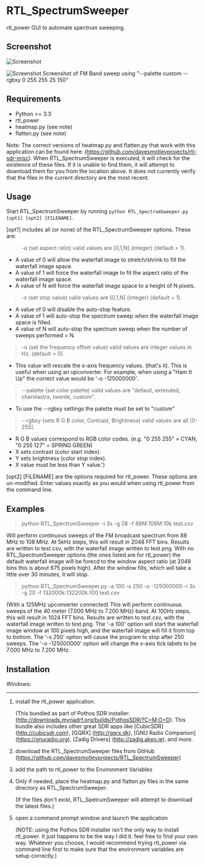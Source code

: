 # RTL_SpectrumSweeper

rtl_power GUI to automate spectrum sweeping.      

Screenshot
------------

![Screenshot](https://davesmotleyprojects.github.io/RTL_SpectrumSweeper/RTL_SpectrumSweeper_screenshot1.png)

![Screenshot](https://davesmotleyprojects.github.io/RTL_SpectrumSweeper/RTL_SpectrumSweeper_screenshot3.png)
Screenshot of FM Band sweep using "--palette custom --rgbxy 0 255 255 25 150"

Requirements
------------

- Python >= 3.3
- rtl_power 
- heatmap.py (see note)
- flatten.py (see note)

Note: The correct versions of heatmap.py and flatten.py that work with this application can be found here:
(https://github.com/davesmotleyprojects/rtl-sdr-misc). When RTL_SpectrumSweeper is executed, it will check for the existence of these files. 
If it is unable to find them, it will attempt to download them for you from the location above. It does not currently verify that the files
in the current directory are the most recent.  


Usage
-----

Start RTL_SpectrumSweeper by running    ``python RTL_SpectrumSweeper.py [opt1] [opt2] [FILENAME]``.

[opt1] includes all (or none) of the RTL_SpectrumSweeper options. These are:

> -a (set aspect ratio) valid values are [0,1,N] (integer) (default = 1). 
   - A value of 0 will allow the waterfall image to stretch/shrink to fill the waterfall image space. 
   - A value of 1 will force the waterfall image to fit the aspect ratio of the waterfall image space.
   - A value of N will force the waterfall image space to a height of N pixels.
 
> -s (set stop value) valid values are [0,1,N] (integer) (default = 1).
   - A value of 0 will disable the auto-stop feature.  
   - A value of 1 will auto-stop the spectrum sweep when the waterfall image space is filled. 
   - A value of N will auto-stop the spectrum sweep when the number of sweeps performed = N. 

> -o (set the frequency offset value) valid values are integer values in Hz. (default = 0).
   - This value will rescale the x-axis frequency values. (that's it). This is useful when using an upconverter. 
     For example, when using a "Ham It Up" the correct value would be '-o -125000000'.  

> --palette (set color palette) valid values are "default, extended, charolastra, twente, custom". 
   - To use the --rgbxy settings the palette must be set to "custom"

> --rgbxy (sets R G B color, Contrast, Brightness) valid values are all [0-255]. 
   - R G B values correspond to RGB color codes. (e.g. "0 255 255" = CYAN, "0 255 127" = SPRING GREEN)
   - X sets contrast (color start index). 
   - Y sets brightness (color stop index). 
   - X value must be less than Y value.') 	 

[opt2] [FILENAME] are the options required for rtl_power. These options are un-modified. Enter values exactly as you would when using rtl_power from the command line.  


Examples
-----

> python RTL_SpectrumSweeper -i 3s -g 28 -f 88M:108M:10k test.csv

Will perform continuous sweeps of the FM broadcast spectrum from 88 MHz to 108 MHz. At 5kHz steps, this will result in 2048 FFT bins. Results are written to test.csv, with the waterfall image written to test.png. With no RTL_SpectrumSweeper options (the ones listed are for rtl_power) the default waterfall image will be forecd to the window aspect ratio (at 2048 bins this is about 675 pixels high). After the window fills, which will take a little over 30 minutes, it will stop.   

> python RTL_SpectrumSweeper.py -a 100 -s 250 -o -125000000 -i 3s -g 20 -f 132000k:132200k:100 test.csv 

(With a 125MHz upconverter connected) This will perform continuous sweeps of the 40 meter (7.000 MHz to 7.200 MHz) band. At 100Hz steps, this will result in 1024 FFT bins. Results are written to test.csv, with the waterfall image written to test.png. The '-a 100' option will start the waterfall image window at 100 pixels high, and the waterfall image will fill it from top to bottom. The '-s 250' option will cause the program to stop after 250 sweeps. The '-o -125000000' option will change the x-axis tick labels to be 7.000 MHz to 7.200 MHz. 


Installation
------------

Windows:
********

1. install the rtl_power application.
   
   (This bundled as part of Pothos SDR installer: (http://downloads.myriadrf.org/builds/PothosSDR/?C=M;O=D).
   This bundle also includes other great SDR apps like [CubicSDR] (http://cubicsdr.com), [GQRX] (http://gqrx.dk),
   [GNU Radio Companion] (https://gnuradio.org), [Zadig Drivers] (http://zadig.akeo.ie), and more. 
   
2. download the RTL_SpectrumSweeper files from GitHub
   (https://github.com/davesmotleyprojects/RTL_SpectrumSweeper)
   
3. add the path to rtl_power to the Environment Variables

4. Only if needed, place the heatmap.py and flatten.py files in the same directory as RTL_SpectrumSweeper. 

    (If the files don't exist, RTL_SpetrumSweeper will attempt to download the latest files.) 

5. open a command prompt window and launch the application

   (NOTE: using the Pothos SDR installer isn't the only way to install rtl_power. It just happens to be the way I did it. 
   feel free to find your own way. Whatever you choose, I would recommend trying rtl_power via command line first to make sure
   that the environment variables are setup correctly.)
   
